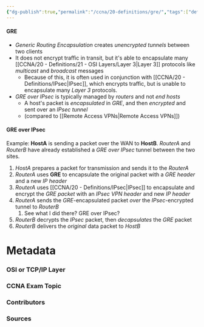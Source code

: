 ```yaml
---
{"dg-publish":true,"permalink":"/ccna/20-definitions/gre/","tags":["defs_ccna"]}
---
```


#### GRE
- *Generic Routing Encapsulation* creates *unencrypted tunnels* between two clients
- It does not encrypt traffic in transit, but it's able to encapsulate many [[CCNA/20 - Definitions/21 - OSI Layers/Layer 3\|Layer 3]] protocols like *multicast* and *broadcast* messages
	- Because of this, it is often used in conjunction with [[CCNA/20 - Definitions/IPsec\|IPsec]], which encrypts traffic, but is unable to encapsulate many *Layer 3* protocols.
- *GRE over IPsec* is typically managed by *routers* and not *end hosts*
	- A host's packet is *encapsulated* in *GRE*, and then *encrypted* and sent over an *IPsec tunnel*
	- (compared to [[Remote Access VPNs\|Remote Access VPNs]])

#### GRE over IPsec
Example: **HostA** is sending a packet over the WAN to **HostB**. *RouterA* and *RouterB* have already established a *GRE over IPsec* tunnel between the two sites.
1. *HostA* prepares a packet for transmission and sends it to the *RouterA*
2. *RouterA* uses **GRE** to encapsulate the original packet with a *GRE header* and a new *IP header*
3. *RouterA* uses [[CCNA/20 - Definitions/IPsec\|IPsec]] to encapsulate and encrypt the *GRE packet* with an *IPsec VPN header* and new *IP header*
4. *RouterA* sends the *GRE*-encapsulated packet *over* the *IPsec*-encrypted tunnel to *RouterB*
	1. See what I did there? GRE over IPsec?
5. *RouterB* decrypts the *IPsec* packet, then *decapsulates* the *GRE* packet
6. *RouterB* delivers the *original* data packet to *HostB*


# Metadata
### OSI or TCP/IP Layer

### CCNA Exam Topic

### Contributors

### Sources

